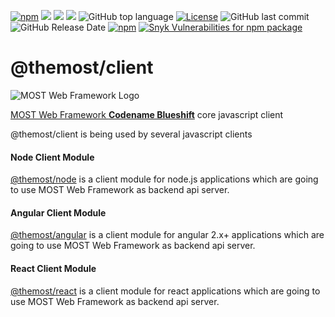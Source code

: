 [![npm](https://img.shields.io/npm/v/@themost%2Fclient.svg)](https://www.npmjs.com/package/@themost%2Fclient)
![](https://img.shields.io/david/themost-framework/client) ![](https://img.shields.io/david/peer/themost-framework/client)
![](https://img.shields.io/david/dev/themost-framework/client)
![GitHub top language](https://img.shields.io/github/languages/top/themost-framework/client)
[![License](https://img.shields.io/npm/l/@themost/client)](https://github.com/themost-framework/themost-client/blob/master/LICENSE)
![GitHub last commit](https://img.shields.io/github/last-commit/themost-framework/client)
![GitHub Release Date](https://img.shields.io/github/release-date/themost-framework/client)
[![npm](https://img.shields.io/npm/dw/@themost/client)](https://www.npmjs.com/package/@themost%2Fclient)
[![Snyk Vulnerabilities for npm package](https://img.shields.io/snyk/vulnerabilities/npm/@themost/client)](https://snyk.io/vuln/npm:%40themost%2Fclient)

# @themost/client

![MOST Web Framework Logo](https://www.themost.io/assets/images/most_logo_sw_240.png)

[MOST Web Framework **Codename Blueshift**](https://github.com/themost-framework/themost) core javascript client

@themost/client is being used by several javascript clients

#### Node Client Module

[@themost/node](https://github.com/themost-framework/node) is a client module for node.js applications which are going to use MOST Web Framework as backend api server.

#### Angular Client Module

[@themost/angular](https://github.com/themost-framework/angular) is a client module for angular 2.x+ applications which are going to use MOST Web Framework as backend api server.

#### React Client Module

[@themost/react](https://github.com/themost-framework/react) is a client module for react applications which are going to use MOST Web Framework as backend api server.
